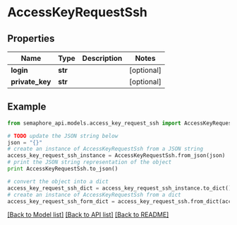 # AccessKeyRequestSsh


## Properties
Name | Type | Description | Notes
------------ | ------------- | ------------- | -------------
**login** | **str** |  | [optional] 
**private_key** | **str** |  | [optional] 

## Example

```python
from semaphore_api.models.access_key_request_ssh import AccessKeyRequestSsh

# TODO update the JSON string below
json = "{}"
# create an instance of AccessKeyRequestSsh from a JSON string
access_key_request_ssh_instance = AccessKeyRequestSsh.from_json(json)
# print the JSON string representation of the object
print AccessKeyRequestSsh.to_json()

# convert the object into a dict
access_key_request_ssh_dict = access_key_request_ssh_instance.to_dict()
# create an instance of AccessKeyRequestSsh from a dict
access_key_request_ssh_form_dict = access_key_request_ssh.from_dict(access_key_request_ssh_dict)
```
[[Back to Model list]](../README.md#documentation-for-models) [[Back to API list]](../README.md#documentation-for-api-endpoints) [[Back to README]](../README.md)


